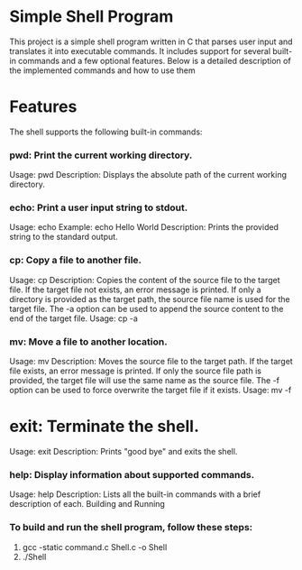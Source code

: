 # Simple Shell Program
This project is a simple shell program written in C that parses user input and translates it into executable commands. It includes support for several built-in commands and a few optional features. Below is a detailed description of the implemented commands and how to use them
 
# Features
The shell supports the following built-in commands:

### pwd: Print the current working directory.
Usage: pwd
Description: Displays the absolute path of the current working directory.

### echo: Print a user input string to stdout.
Usage: echo <string>
Example: echo Hello World
Description: Prints the provided string to the standard output.

### cp: Copy a file to another file.
Usage: cp <sourcePath> <targetPath>
Description: Copies the content of the source file to the target file.
If the target file not exists, an error message is printed.
If only a directory is provided as the target path, the source file name is used for the target file.
The -a option can be used to append the source content to the end of the target file.
Usage: cp -a <sourcePath> <targetPath>

### mv: Move a file to another location.
Usage: mv <sourcePath> <targetPath>
Description: Moves the source file to the target path.
If the target file exists, an error message is printed.
If only the source file path is provided, the target file will use the same name as the source file.
The -f option can be used to force overwrite the target file if it exists.
Usage: mv -f <sourcePath> <targetPath>

# exit: Terminate the shell.
Usage: exit
Description: Prints "good bye" and exits the shell.

### help: Display information about supported commands.
Usage: help
Description: Lists all the built-in commands with a brief description of each.
Building and Running

### To build and run the shell program, follow these steps:
1. gcc -static command.c Shell.c -o Shell
2. ./Shell
